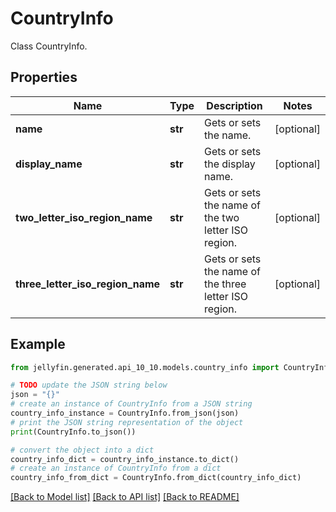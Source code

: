 # CountryInfo

Class CountryInfo.

## Properties

Name | Type | Description | Notes
------------ | ------------- | ------------- | -------------
**name** | **str** | Gets or sets the name. | [optional] 
**display_name** | **str** | Gets or sets the display name. | [optional] 
**two_letter_iso_region_name** | **str** | Gets or sets the name of the two letter ISO region. | [optional] 
**three_letter_iso_region_name** | **str** | Gets or sets the name of the three letter ISO region. | [optional] 

## Example

```python
from jellyfin.generated.api_10_10.models.country_info import CountryInfo

# TODO update the JSON string below
json = "{}"
# create an instance of CountryInfo from a JSON string
country_info_instance = CountryInfo.from_json(json)
# print the JSON string representation of the object
print(CountryInfo.to_json())

# convert the object into a dict
country_info_dict = country_info_instance.to_dict()
# create an instance of CountryInfo from a dict
country_info_from_dict = CountryInfo.from_dict(country_info_dict)
```
[[Back to Model list]](README.md#documentation-for-models) [[Back to API list]](README.md#documentation-for-api-endpoints) [[Back to README]](README.md)


